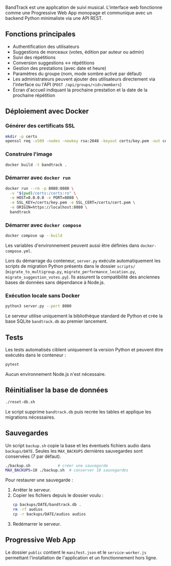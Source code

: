 BandTrack est une application de suivi musical. L'interface web fonctionne
comme une Progressive Web App monopage et communique avec un backend Python
minimaliste via une API REST.

## Fonctions principales

- Authentification des utilisateurs
- Suggestions de morceaux (votes, édition par auteur ou admin)
- Suivi des répétitions
- Conversion suggestions ↔ répétitions
- Gestion des prestations (avec date et heure)
- Paramètres du groupe (nom, mode sombre activé par défaut)
- Les administrateurs peuvent ajouter des utilisateurs directement via l'interface ou l'API (`POST /api/groups/<id>/members`)
- Écran d'accueil indiquant la prochaine prestation et la date de la prochaine
  répétition

## Déploiement avec Docker

### Générer des certificats SSL

```bash
mkdir -p certs
openssl req -x509 -nodes -newkey rsa:2048 -keyout certs/key.pem -out certs/cert.pem -subj "/CN=localhost"
```

### Construire l'image

```bash
docker build -t bandtrack .
```

### Démarrer avec `docker run`

```bash
docker run --rm -p 8080:8080 \
  -v "$(pwd)/certs:/certs:ro" \
  -e HOST=0.0.0.0 -e PORT=8080 \
  -e SSL_KEY=/certs/key.pem -e SSL_CERT=/certs/cert.pem \
  -e ORIGIN=https://localhost:8080 \
  bandtrack
```

### Démarrer avec `docker compose`

```bash
docker compose up --build
```

Les variables d'environnement peuvent aussi être définies dans `docker-compose.yml`.

Lors du démarrage du conteneur, `server.py` exécute automatiquement les
scripts de migration Python présents dans le dossier `scripts/`
(`migrate_to_multigroup.py`, `migrate_performance_location.py`,
`migrate_suggestion_votes.py`). Ils assurent la compatibilité des anciennes
bases de données sans dépendance à Node.js.

### Exécution locale sans Docker

```bash
python3 server.py --port 8080
```

Le serveur utilise uniquement la bibliothèque standard de Python et crée la
base SQLite `bandtrack.db` au premier lancement.

## Tests

Les tests automatisés ciblent uniquement la version Python et peuvent être exécutés dans le conteneur :

```bash
pytest
```

Aucun environnement Node.js n'est nécessaire.

## Réinitialiser la base de données

```bash
./reset-db.sh
```

Le script supprime `bandtrack.db` puis recrée les tables et applique les
migrations nécessaires.

## Sauvegardes

Un script `backup.sh` copie la base et les éventuels fichiers audio dans
`backups/DATE`. Seules les `MAX_BACKUPS` dernières sauvegardes sont conservées
(7 par défaut).

```bash
./backup.sh            # créer une sauvegarde
MAX_BACKUPS=10 ./backup.sh  # conserver 10 sauvegardes
```

Pour restaurer une sauvegarde :

1. Arrêter le serveur.
2. Copier les fichiers depuis le dossier voulu :
   ```bash
   cp backups/DATE/bandtrack.db .
   rm -rf audios
   cp -r backups/DATE/audios audios
   ```
3. Redémarrer le serveur.

## Progressive Web App

Le dossier `public` contient le `manifest.json` et le `service-worker.js`
permettant l'installation de l'application et un fonctionnement hors ligne.

